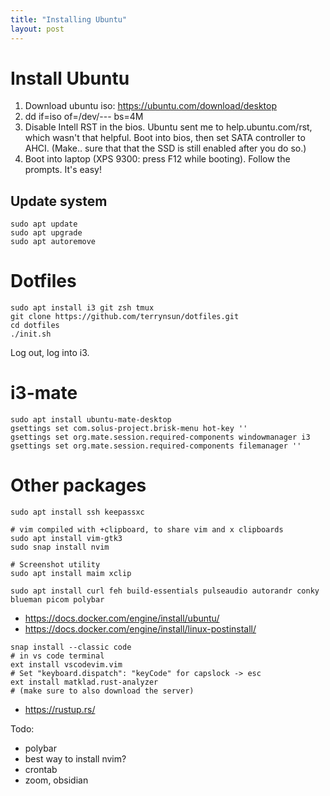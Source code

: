 ```yaml
---
title: "Installing Ubuntu"
layout: post
---
```


# Install Ubuntu

1. Download ubuntu iso: https://ubuntu.com/download/desktop
2. dd if=iso of=/dev/--- bs=4M
3. Disable Intell RST in the bios. Ubuntu sent me to help.ubuntu.com/rst, which wasn't that
   helpful. Boot into bios, then set SATA controller to AHCI. (Make.. sure that
   that the SSD is still enabled after you do so.)
4. Boot into laptop (XPS 9300: press F12 while booting). Follow the prompts.
   It's easy!

## Update system

```
sudo apt update
sudo apt upgrade
sudo apt autoremove
```

# Dotfiles

```
sudo apt install i3 git zsh tmux
git clone https://github.com/terrynsun/dotfiles.git
cd dotfiles
./init.sh
```

Log out, log into i3.

# i3-mate

```
sudo apt install ubuntu-mate-desktop
gsettings set com.solus-project.brisk-menu hot-key ''
gsettings set org.mate.session.required-components windowmanager i3
gsettings set org.mate.session.required-components filemanager ''
```

# Other packages

```
sudo apt install ssh keepassxc

# vim compiled with +clipboard, to share vim and x clipboards
sudo apt install vim-gtk3
sudo snap install nvim

# Screenshot utility
sudo apt install maim xclip

sudo apt install curl feh build-essentials pulseaudio autorandr conky blueman picom polybar
```

* https://docs.docker.com/engine/install/ubuntu/
* https://docs.docker.com/engine/install/linux-postinstall/

```
snap install --classic code
# in vs code terminal
ext install vscodevim.vim
# Set "keyboard.dispatch": "keyCode" for capslock -> esc
ext install matklad.rust-analyzer
# (make sure to also download the server)
```

* https://rustup.rs/

Todo:
- polybar
- best way to install nvim?
- crontab
- zoom, obsidian
